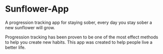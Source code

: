# Sunflower-App

A progression tracking app for staying sober, every day you stay sober a new sunflower will grow.

Progression tracking has been proven to be one of the most effect methods to help you create new habits. This app was created to help people live a better life.
